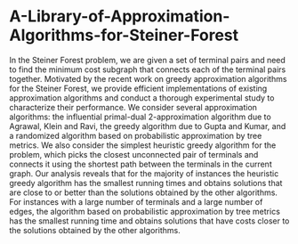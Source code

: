 # A-Library-of-Approximation-Algorithms-for-Steiner-Forest
In the Steiner Forest problem, we are given a set of terminal pairs and need to find the minimum cost subgraph that connects each of the terminal pairs together. Motivated by the recent work on greedy approximation algorithms for the Steiner Forest, we provide efficient implementations of existing approximation algorithms and conduct a thorough experimental study to characterize their performance. We consider several approximation algorithms: the influential primal-dual 2-approximation algorithm due to Agrawal, Klein and Ravi, the greedy algorithm due to Gupta and Kumar, and a randomized algorithm based on probabilistic approximation by tree metrics. We also consider the simplest heuristic greedy algorithm for the problem, which picks the closest unconnected pair of terminals and connects it using the shortest path between the terminals in the current graph. Our analysis reveals that for the majority of instances the heuristic greedy algorithm has the smallest running times and obtains solutions that are close to or better than the solutions obtained by the other algorithms. For instances with a large number of terminals and a large number of edges, the algorithm based on probabilistic approximation by tree metrics has the smallest running time and obtains solutions that have costs closer to the solutions obtained by the other algorithms.
